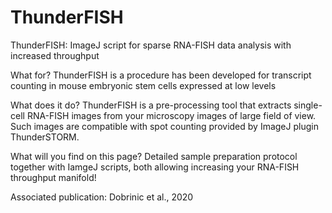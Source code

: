 # ThunderFISH
ThunderFISH: ImageJ script for sparse RNA-FISH data analysis with increased throughput 

What for?
ThunderFISH is a procedure has been developed for transcript counting in mouse embryonic stem cells expressed at low levels

What does it do?
ThunderFISH is a pre-processing tool that extracts single-cell RNA-FISH images from your microscopy images of large field of view. Such images are compatible with spot counting provided by ImageJ plugin ThunderSTORM.

What will you find on this page?
Detailed sample preparation protocol together with IamgeJ scripts, both allowing increasing your RNA-FISH throughput manifold!

Associated publication:
Dobrinic et al., 2020
